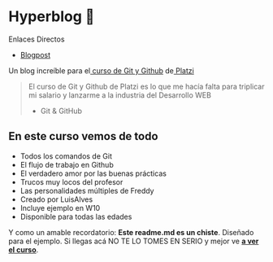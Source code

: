 # Hyperblog 💚
Enlaces Directos
* [Blogpost](https://diamondnight.github.io/hyperblog-GITHUBCurso/blogpost.html "Blogpost")

Un blog increíble para el[ curso de Git y Github](https://platzi.com/cursos/git-github/ " curso de Git y Github") de[ Platzi](https://platzi.com/ " Platzi")
> El curso de Git y Github de Platzi es lo que me hacía falta para triplicar mi salario y lanzarme a la industria del Desarrollo WEB
> - Git & GitHub

## En este curso vemos de todo
* Todos los comandos de Git
* El flujo de trabajo en Github
* El verdadero amor por las buenas prácticas
* Trucos muy locos del profesor
* Las personalidades múltiples de Freddy
* Creado por LuisAlves
* Incluye ejemplo en W10
* Disponible para todas las edades

Y como un amable recordatorio: **Este readme.md es un chiste**.  Diseñado para el ejemplo. Si llegas acá NO TE LO TOMES EN SERIO y mejor ve [**a ver el curso**](https://platzi.com/cursos/git-github/ "a ver el curso").
